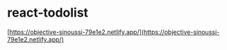 # react-todolist
[https://objective-sinoussi-79e1e2.netlify.app/](https://objective-sinoussi-79e1e2.netlify.app/)
